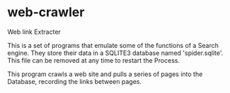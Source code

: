 # web-crawler
Web link Extracter


This is a set of programs that emulate some of the functions of a Search engine. They
store their data in a SQLITE3 database named &#39;spider.sqlite&#39;. This file can be removed at
any time to restart the Process.

This program crawls a web site and pulls a series of pages into the Database, recording
the links between pages.
